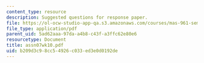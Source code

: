 ```yaml
---
content_type: resource
description: Suggested questions for response paper.
file: https://ol-ocw-studio-app-qa.s3.amazonaws.com/courses/mas-961-seminar-on-deep-engagement-fall-2004/b209d3c98cc54926c033ed3e0d0192de_assn07wk10.pdf
file_type: application/pdf
parent_uid: 5ad62aaa-97da-a4b8-c43f-a3ffc62e80e6
resourcetype: Document
title: assn07wk10.pdf
uid: b209d3c9-8cc5-4926-c033-ed3e0d0192de
---
```

